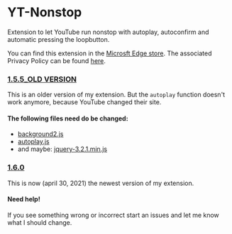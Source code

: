 # YT-Nonstop
Extension to let YouTube run nonstop with autoplay, autoconfirm and automatic pressing the loopbutton.

You can find this extension in the [Microsft Edge store](https://microsoftedge.microsoft.com/addons/detail/yt-nonstop/ljhaomibkgdhmfdiglflmkijdbiejcom). 
The associated Privacy Policy can be found [here](https://sites.google.com/view/ytnonstop).

### [1.5.5_OLD VERSION](https://github.com/JohnyP36/YT-Nonstop/tree/main/1.5.5_OLD%20VERSION)
This is an older version of my extension. But the `autoplay` function doesn't work anymore, because YouTube changed their site. 

#### The following files need do be changed: 
 - [background2.js](https://github.com/JohnyP36/YT-Nonstop/blob/main/1.5.5_OLD%20VERSION/js/background2.js)
 - [autoplay.js](https://github.com/JohnyP36/YT-Nonstop/blob/main/1.5.5_OLD%20VERSION/js/autoplay.js)
 - and maybe: [jquery-3.2.1.min.js](https://github.com/JohnyP36/YT-Nonstop/blob/main/1.5.5_OLD%20VERSION/js/jquery-3.2.1.min.js)

### [1.6.0](https://github.com/JohnyP36/YT-Nonstop/tree/main/1.6.0)
This is now (april 30, 2021) the newest version of my extension. 

#### Need help!
If you see something wrong or incorrect start an issues and let me know what I should change.
